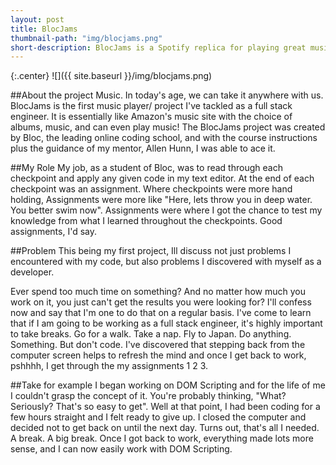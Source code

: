 ```yaml
---
layout: post
title: BlocJams
thumbnail-path: "img/blocjams.png"
short-description: BlocJams is a Spotify replica for playing great music.
---
```


{:.center}
![]({{ site.baseurl }}/img/blocjams.png)

##About the project
Music. In today's age, we can take it anywhere with us. BlocJams is the first music player/ project I've tackled as a full stack engineer. It is essentially like Amazon's music site with the choice of albums, music, and can even play music! The BlocJams project was created by Bloc, the leading online coding school, and with the course instructions plus the guidance of my mentor, Allen Hunn, I was able to ace it.

##My Role
My job, as a student of Bloc, was to read through each checkpoint and apply any given code in my text editor. At the end of each checkpoint was an assignment. Where checkpoints were more hand holding, Assignments were more like "Here, lets throw you in deep water. You better swim now". Assignments were where I got the chance to test my knowledge from what I learned throughout the checkpoints. Good assignments, I'd say.


##Problem
This being my first project, Ill discuss not just problems I encountered with my code, but also problems I discovered with myself as a developer.

Ever spend too much time on something? And no matter how much you work on it, you just can't get the results you were looking for? I'll confess now and say that I'm one to do that on a regular basis. I've come to learn that if I am going to be working as a full stack engineer, it's highly important to take breaks. Go for a walk. Take a nap. Fly to Japan. Do anything. Something. But don't code. I've discovered that stepping back from the computer screen helps to refresh the mind and once I get back to work, pshhhh, I get through the my assignments 1 2 3.


##Take for example
I began working on DOM Scripting and for the life of me I couldn't grasp the concept of it. You're probably thinking, "What? Seriously? That's so easy to get". Well at that point, I had been coding for a few hours straight and I felt ready to give up. I closed the computer and decided not to get back on until the next day. Turns out, that's all I needed. A break. A big break. Once I got back to work, everything made lots more sense, and I can now easily work with DOM Scripting.
